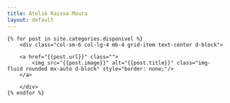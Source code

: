 ```yaml
---
title: Ateliê Raissa Moura
layout: default
---
```


  <div class="row grid d-block mx-auto" data-masonry='{"percentPosition": true }'>
  
    {% for post in site.categories.disponivel %}
		<div class="col-sm-6 col-lg-4 mb-4 grid-item text-center d-block">
		
		<a href="{{post.url}}" class="">
			<img src="{{post.image}}" alt="{{post.title}}" class="img-fluid rounded mx-auto d-block" style="border: none;"/>
		</a>
		
		</div>
    {% endfor %}
  </div>

